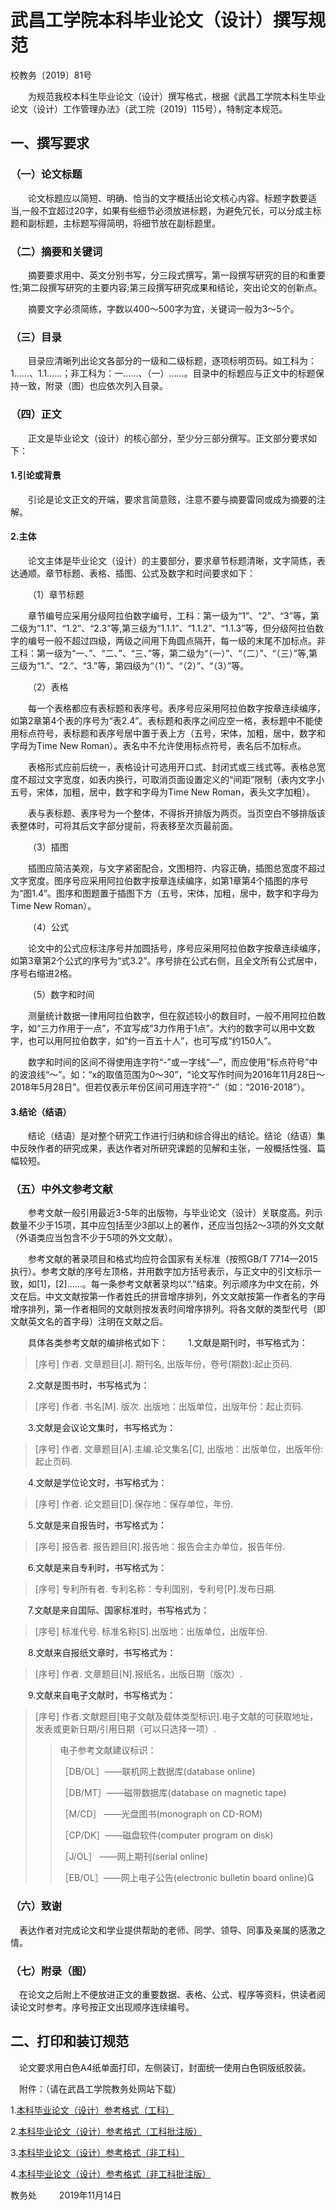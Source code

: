 # 武昌工学院本科毕业论文（设计）撰写规范 

校教务〔2019〕81号

&ensp;&ensp;&ensp;&ensp;为规范我校本科生毕业论文（设计）撰写格式，根据《武昌工学院本科生毕业论文（设计）工作管理办法》（武工院〔2019〕115号），特制定本规范。

## 一、撰写要求

### （一）论文标题

&ensp;&ensp;&ensp;&ensp;论文标题应以简短、明确、恰当的文字概括出论文核心内容。标题字数要适当,一般不宜超过20字，如果有些细节必须放进标题，为避免冗长，可以分成主标题和副标题，主标题写得简明，将细节放在副标题里。

### （二）摘要和关键词

&ensp;&ensp;&ensp;&ensp;摘要要求用中、英文分别书写，分三段式撰写，第一段撰写研究的目的和重要性;第二段撰写研究的主要内容;第三段撰写研究成果和结论，突出论文的创新点。

&ensp;&ensp;&ensp;&ensp;摘要文字必须简练，字数以400～500字为宜，关键词一般为3～5个。

### （三）目录

&ensp;&ensp;&ensp;&ensp;目录应清晰列出论文各部分的一级和二级标题，逐项标明页码。如工科为：1……、1.1……；非工科为：一……、（一）……。目录中的标题应与正文中的标题保持一致，附录（图）也应依次列入目录。

### （四）正文

&ensp;&ensp;&ensp;&ensp;正文是毕业论文（设计）的核心部分，至少分三部分撰写。正文部分要求如下：

#### 1.引论或背景

&ensp;&ensp;&ensp;&ensp;引论是论文正文的开端，要求言简意赅，注意不要与摘要雷同或成为摘要的注解。

#### 2.主体

&ensp;&ensp;&ensp;&ensp;论文主体是毕业论文（设计）的主要部分，要求章节标题清晰，文字简练，表达通顺。章节标题、表格、插图、公式及数字和时间要求如下：

&ensp;&ensp;&ensp;&ensp;（1）章节标题

&ensp;&ensp;&ensp;&ensp;章节编号应采用分级阿拉伯数字编号，工科：第一级为“1”、“2”、“3”等，第二级为“1.1”、“1.2”、“2.3”等,第三级为“1.1.1”、“1.1.2”、“1.1.3”等，但分级阿拉伯数字的编号一般不超过四级，两级之间用下角圆点隔开，每一级的末尾不加标点。非工科：第一级为“一、”、“二、”、“三、”等，第二级为“（一）”、“（二）”、“（三）”等,第三级为“1.”、“2.”、“3.”等，第四级为“（1）”、“（2）”、“（3）”等。

&ensp;&ensp;&ensp;&ensp;（2）表格

&ensp;&ensp;&ensp;&ensp;每一个表格都应有表标题和表序号。表序号应采用阿拉伯数字按章连续编序，如第2章第4个表的序号为“表2.4”。表标题和表序之间应空一格，表标题中不能使用标点符号，表标题和表序号居中置于表上方（五号，宋体，加粗，居中，数字和字母为Time New Roman）。表名中不允许使用标点符号，表名后不加标点。

&ensp;&ensp;&ensp;&ensp;表格形式应前后统一，表格设计可选用开口式、封闭式或三线式等。表格总宽度不超过文字宽度，如表内换行，可取消页面设置定义的“间距”限制（表内文字小五号，宋体，加粗，居中，数字和字母为Time New Roman，表头文字加粗）。

&ensp;&ensp;&ensp;&ensp;表与表标题、表序号为一个整体，不得拆开排版为两页。当页空白不够排版该表整体时，可将其后文字部分提前，将表移至次页最前面。

&ensp;&ensp;&ensp;&ensp;（3）插图

&ensp;&ensp;&ensp;&ensp;插图应简洁美观，与文字紧密配合，文图相符、内容正确，插图总宽度不超过文字宽度。图序号应采用阿拉伯数字按章连续编序，如第1章第4个插图的序号为“图1.4”。图序和图题置于插图下方（五号，宋体，加粗，居中，数字和字母为Time New Roman）。

&ensp;&ensp;&ensp;&ensp;（4）公式

&ensp;&ensp;&ensp;&ensp;论文中的公式应标注序号并加圆括号，序号应采用阿拉伯数字按章连续编序，如第3章第2个公式的序号为“式3.2”。序号排在公式右侧，且全文所有公式居中，序号右缩进2格。

&ensp;&ensp;&ensp;&ensp;（5）数字和时间

&ensp;&ensp;&ensp;&ensp;测量统计数据一律用阿拉伯数字，但在叙述较小的数目时，一般不用阿拉伯数字，如“三力作用于一点”，不宜写成“3力作用于1点”。大约的数字可以用中文数字，也可以用阿拉伯数字，如“约一百五十人”，也可写成“约150人”。

&ensp;&ensp;&ensp;&ensp;数字和时间的区间不得使用连字符“-”或一字线“—”，而应使用“标点符号”中的波浪线“～”。如：“x的取值范围为0～30”，“论文写作时间为2016年11月28日～2018年5月28日”。但若仅表示年份区间可用连字符“-”（如：“2016-2018”）。

#### 3.结论（结语）

&ensp;&ensp;&ensp;&ensp;结论（结语）是对整个研究工作进行归纳和综合得出的结论。结论（结语）集中反映作者的研究成果，表达作者对所研究课题的见解和主张，一般概括性强、篇幅较短。

### （五）中外文参考文献

&ensp;&ensp;&ensp;&ensp;参考文献一般引用最近3-5年的出版物，与毕业论文（设计）关联度高。列示数量不少于15项，其中应包括至少3部以上的著作，还应当包括2～3项的外文文献（外语类应当包含不少于5项的外文文献）。

&ensp;&ensp;&ensp;&ensp;参考文献的著录项目和格式均应符合国家有关标准（按照GB/T 7714—2015执行）。参考文献的序号左顶格，并用数字加方括号表示，与正文中的引文标示一致，如[1]，[2]……。每一条参考文献著录均以“.”结束。列示顺序为中文在前，外文在后。中文文献按第一作者姓氏的拼音增序排列，外文文献按第一作者名的字母增序排列，第一作者相同的文献则按发表时间增序排列。将各文献的类型代号（即文献英文名的首字母）注明在文献之后。

&ensp;&ensp;&ensp;&ensp;具体各类参考文献的编排格式如下：
&ensp;&ensp;&ensp;&ensp;1.文献是期刊时，书写格式为：

> [序号] 作者. 文章题目[J]. 期刊名, 出版年份，卷号(期数):起止页码.

&ensp;&ensp;&ensp;&ensp;2.文献是图书时，书写格式为：

> [序号] 作者. 书名[M]. 版次. 出版地：出版单位，出版年份：起止页码.

&ensp;&ensp;&ensp;&ensp;3.文献是会议论文集时，书写格式为：

> [序号] 作者. 文章题目[A].主编.论文集名[C], 出版地：出版单位，出版年份:起止页码.

&ensp;&ensp;&ensp;&ensp;4.文献是学位论文时，书写格式为：

> [序号] 作者. 论文题目[D].保存地：保存单位，年份.

&ensp;&ensp;&ensp;&ensp;5.文献是来自报告时，书写格式为：

> [序号] 报告者. 报告题目[R].报告地：报告会主办单位，报告年份.

&ensp;&ensp;&ensp;&ensp;6.文献是来自专利时，书写格式为：

> [序号] 专利所有者. 专利名称：专利国别，专利号[P].发布日期. 

&ensp;&ensp;&ensp;&ensp;7.文献是来自国际、国家标准时，书写格式为： 

> [序号] 标准代号. 标准名称[S].出版地：出版单位，出版年份.

&ensp;&ensp;&ensp;&ensp;8.文献来自报纸文章时，书写格式为： 

>  [序号] 作者. 文章题目[N].报纸名，出版日期（版次）.

&ensp;&ensp;&ensp;&ensp;9.文献来自电子文献时，书写格式为： 

> [序号] 作者.文献题目[电子文献及载体类型标识].电子文献的可获取地址，发表或更新日期/引用日期（可以只选择一项）.
>
> > 电子参考文献建议标识：
> > 
> > ［DB/OL］——联机网上数据库(database online)
> > 
>>  ［DB/MT］——磁带数据库(database on magnetic tape)
>>  
> > ［M/CD］ ——光盘图书(monograph on CD-ROM)
> > 
> > ［CP/DK］——磁盘软件(computer program on disk)
>>  
>>  ［J/OL］ ——网上期刊(serial online)
> > 
>>  ［EB/OL］——网上电子公告(electronic bulletin board online)
> 
### （六）致谢

&ensp;&ensp;表达作者对完成论文和学业提供帮助的老师、同学、领导、同事及亲属的感激之情。

### （七）附录（图）

&ensp;&ensp;在论文之后附上不便放进正文的重要数据、表格、公式、程序等资料，供读者阅读论文时参考。序号按正文出现顺序连续编号。

## 二、打印和装订规范

&ensp;&ensp;论文要求用白色A4纸单面打印，左侧装订，封面统一使用白色铜版纸胶装。

&ensp;&ensp;附件：（请在武昌工学院教务处网站下载）

1.[本科毕业论文（设计）参考格式（工科）](http://jwc.wuit.cn/system/_content/download.jsp?urltype=news.DownloadAttachUrl&owner=741414281&wbfileid=120097)

2.[本科毕业论文（设计）参考格式（工科批注版）](http://jwc.wuit.cn/system/_content/download.jsp?urltype=news.DownloadAttachUrl&owner=741414281&wbfileid=120098)

3.[本科毕业论文（设计）参考格式（非工科）](http://jwc.wuit.cn/system/_content/download.jsp?urltype=news.DownloadAttachUrl&owner=741414281&wbfileid=120099)

4.[本科毕业论文（设计）参考格式（非工科批注版）](http://jwc.wuit.cn/system/_content/download.jsp?urltype=news.DownloadAttachUrl&owner=741414281&wbfileid=120100)



教务处
　　
2019年11月14日